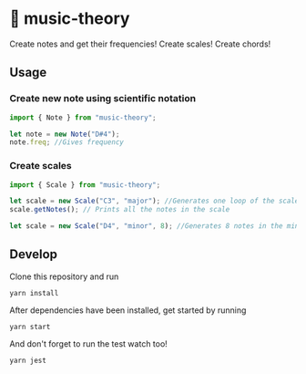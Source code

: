 # :musical_score: music-theory

Create notes and get their frequencies! Create scales! Create chords!

## Usage

### Create new note using scientific notation

```typescript
import { Note } from "music-theory";

let note = new Note("D#4");
note.freq; //Gives frequency
```

### Create scales

```typescript
import { Scale } from "music-theory";

let scale = new Scale("C3", "major"); //Generates one loop of the scale
scale.getNotes(); // Prints all the notes in the scale

let scale = new Scale("D4", "minor", 8); //Generates 8 notes in the minor scale
```

## Develop

Clone this repository and run

```
yarn install
```

After dependencies have been installed, get started by running

```
yarn start
```

And don't forget to run the test watch too!

```
yarn jest
```
